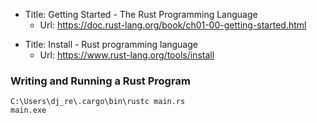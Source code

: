 - Title: Getting Started - The Rust Programming Language
  - Url: https://doc.rust-lang.org/book/ch01-00-getting-started.html

* Title: Install - Rust programming language
  - Url: https://www.rust-lang.org/tools/install

### Writing and Running a Rust Program

```
C:\Users\dj_re\.cargo\bin\rustc main.rs
main.exe
```
